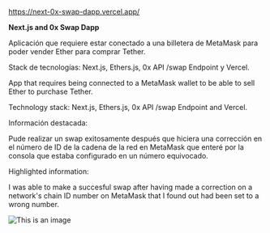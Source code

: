 https://next-0x-swap-dapp.vercel.app/


**Next.js and 0x Swap Dapp**


Aplicación que requiere estar conectado a una billetera de MetaMask para poder vender Ether para comprar Tether.

Stack de tecnologías: Next.js, Ethers.js, 0x API /swap Endpoint y Vercel.


App that requires being connected to a MetaMask wallet to be able to sell Ether to purchase Tether.

Technology stack: Next.js, Ethers.js, 0x API /swap Endpoint and Vercel.


Información destacada:

Pude realizar un swap exitosamente después que hiciera una corrección en el número de ID de la cadena de la red en MetaMask que enteré por la consola que estaba configurado en un número equivocado.


Highlighted information:

I was able to make a succesful swap after having made a correction on a network's chain ID number on MetaMask that I found out had been set to a wrong number.



![This is an image](https://i.postimg.cc/9QkmjQm4/Captura-de-pantalla-2022-09-10-143148.png)
